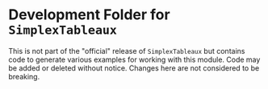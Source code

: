 # Development Folder for `SimplexTableaux`

This is not part of the "official" release of `SimplexTableaux` but contains 
code to generate various examples for working with this module. Code may be added or deleted
without notice. Changes here are not considered to be breaking. 
